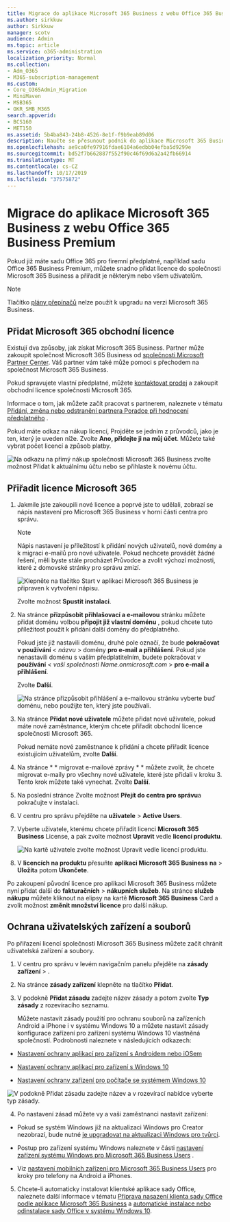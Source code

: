 ```yaml
---
title: Migrace do aplikace Microsoft 365 Business z webu Office 365 Business Premium
ms.author: sirkkuw
author: Sirkkuw
manager: scotv
audience: Admin
ms.topic: article
ms.service: o365-administration
localization_priority: Normal
ms.collection:
- Adm_O365
- M365-subscription-management
ms.custom:
- Core_O365Admin_Migration
- MiniMaven
- MSB365
- OKR_SMB_M365
search.appverid:
- BCS160
- MET150
ms.assetid: 5b4ba843-24b8-4526-8e1f-f9b9eab89d06
description: Naučte se přesunout podnik do aplikace Microsoft 365 Business.
ms.openlocfilehash: ae9ca0fe97916fdae6104a6edbb04efba5d9299e
ms.sourcegitcommit: bd52f7b662887f552f90c46f69d6a2a42fb66914
ms.translationtype: MT
ms.contentlocale: cs-CZ
ms.lasthandoff: 10/17/2019
ms.locfileid: "37575872"
---
```

# <a name="migrate-to-microsoft-365-business-from-office-365-business-premium"></a>Migrace do aplikace Microsoft 365 Business z webu Office 365 Business Premium

Pokud již máte sadu Office 365 pro firemní předplatné, například sadu Office 365 Business Premium, můžete snadno přidat licence do společnosti Microsoft 365 Business a přiřadit je některým nebo všem uživatelům.
  
> [!NOTE]
> Tlačítko [plány přepínačů](https://support.office.com/article/73318661-8f33-478b-bcc7-fb8d69dbb22a?.aspx#switchbutton) nelze použít k upgradu na verzi Microsoft 365 Business. 
  
## <a name="add-microsoft-365-business-licenses"></a>Přidat Microsoft 365 obchodní licence

Existují dva způsoby, jak získat Microsoft 365 Business. Partner může zakoupit společnost Microsoft 365 Business od [společnosti Microsoft Partner Center](get-microsoft-365-business.md). Váš partner vám také může pomoci s přechodem na společnost Microsoft 365 Business.
  
Pokud spravujete vlastní předplatné, můžete [kontaktovat prodej](https://www.microsoft.com/microsoft-365/business) a zakoupit obchodní licence společnosti Microsoft 365. 
  
Informace o tom, jak můžete začít pracovat s partnerem, naleznete v tématu [Přidání, změna nebo odstranění partnera Poradce při hodnocení předplatného](https://support.office.com/article/f86e8177-936e-491e-9024-44dea2b296ff) . 
  
Pokud máte odkaz na nákup licencí, Projděte se jedním z průvodců, jako je ten, který je uveden níže. Zvolte **Ano, přidejte ji na můj účet**. Můžete také vybrat počet licencí a způsob platby.
  
![Na odkazu na přímý nákup společnosti Microsoft 365 Business zvolte možnost Přidat k aktuálnímu účtu nebo se přihlaste k novému účtu.](media/8bc54fd1-9cab-44d5-af91-c471e89aea46.png)
  
## <a name="assign-microsoft-365-licenses"></a>Přiřadit licence Microsoft 365

1. Jakmile jste zakoupili nové licence a poprvé jste to udělali, zobrazí se nápis nastavení pro Microsoft 365 Business v horní části centra pro správu.
    
    > [!NOTE]
    > Nápis nastavení je příležitostí k přidání nových uživatelů, nové domény a k migraci e-mailů pro nové uživatele. Pokud nechcete provádět žádné řešení, měli byste stále procházet Průvodce a zvolit výchozí možnosti, které z domovské stránky pro správu zmizí. 
  
   ![Klepněte na tlačítko Start v aplikaci Microsoft 365 Business je připraven k vytvoření nápisu.](media/8d3b0d97-7cca-497f-9364-4b00ad670209.png)
  
    Zvolte možnost **Spustit instalaci**.
    
2. Na stránce **přizpůsobit přihlašovací a e-mailovou** stránku můžete přidat doménu volbou **připojit již vlastní doménu** , pokud chcete tuto příležitost použít k přidání další domény do předplatného. 
    
    Pokud jste již nastavili doménu, druhé pole označí, že bude **pokračovat v používání** \< _názvu_ \> domény **pro e-mail a přihlášení**.   Pokud jste nenastavili doménu s vaším předplatitelním, budete pokračovat v **používání** \< _vaší společnosti Name.onmicrosoft.com_ \> **pro e-mail a přihlášení**.  
    
    Zvolte **Další**.
    
    ![Na stránce přizpůsobit přihlášení a e-mailovou stránku vyberte buď doménu, nebo použijte ten, který jste používali.](media/c3f5cfb2-1189-4d2f-803b-c9feb008a7a3.png)
  
3. Na stránce **Přidat nové uživatele** můžete přidat nové uživatele, pokud máte nové zaměstnance, kterým chcete přiřadit obchodní licence společnosti Microsoft 365. 
    
    Pokud nemáte nové zaměstnance k přidání a chcete přiřadit licence existujícím uživatelům, zvolte **Další**.
    
4. Na stránce * * migrovat e-mailové zprávy * * můžete zvolit, že chcete migrovat e-maily pro všechny nové uživatele, které jste přidali v kroku 3. Tento krok můžete také vynechat. Zvolte **Další**.
    
5. Na poslední stránce Zvolte možnost **Přejít do centra pro správu**a pokračujte v instalaci.
    
6. V centru pro správu přejděte na **uživatele** \> **Active Users**.
    
7. Vyberte uživatele, kterému chcete přiřadit licenci **Microsoft 365 Business** License, a pak zvolte možnost **Upravit** vedle **licencí produktu**.
    
    ![Na kartě uživatele zvolte možnost Upravit vedle licencí produktu.](media/be0fe2d8-7ff8-447c-88f6-d212ed78451c.png)
  
8. V **licencích na produktu** přesuňte **aplikaci Microsoft 365 Business** **na** \> **Uložit**a potom **Ukončete**.
    
Po zakoupení původní licence pro aplikaci Microsoft 365 Business můžete nyní přidat další do **fakturačních** \> **nákupních služeb**. Na stránce **služeb nákupu** můžete kliknout na elipsy na kartě **Microsoft 365 Business** Card a zvolit možnost **změnit množství licence** pro další nákup. 
  
## <a name="protect-user-devices-and-files"></a>Ochrana uživatelských zařízení a souborů

Po přiřazení licencí společnosti Microsoft 365 Business můžete začít chránit uživatelská zařízení a soubory.
  
1. V centru pro správu v levém navigačním panelu přejděte na **zásady** **zařízení** \> .
    
2. Na stránce **zásady zařízení** klepněte na tlačítko **Přidat**.
    
3. V podokně **Přidat zásadu** zadejte název zásady a potom zvolte **Typ zásady** z rozevíracího seznamu. 
    
    Můžete nastavit zásady použití pro ochranu souborů na zařízeních Android a iPhone i v systému Windows 10 a můžete nastavit zásady konfigurace zařízení pro zařízení systému Windows 10 vlastněná společností. Podrobnosti naleznete v následujících odkazech:
    
  - [Nastavení ochrany aplikací pro zařízení s Androidem nebo iOSem](app-protection-settings-for-android-and-ios.md)
    
  - [Nastavení ochrany aplikací pro zařízení s Windows 10](protection-settings-for-windows-10-devices.md)
    
  - [Nastavení ochrany zařízení pro počítače se systémem Windows 10](protection-settings-for-windows-10-pcs.md)
    
   ![V podokně Přidat zásadu zadejte název a v rozevírací nabídce vyberte typ zásady.](media/76ef37e4-1d18-4f34-8a0f-391ab1d0ae2b.png)
  
4. Po nastavení zásad můžete vy a vaši zaměstnanci nastavit zařízení:
    
  - Pokud se systém Windows již na aktualizaci Windows pro Creator nezobrazí, bude nutné [je upgradovat na aktualizaci Windows pro tvůrci](upgrade-to-windows-pro-creators-update.md).
    
  - Postup pro zařízení systému Windows naleznete v části [nastavení zařízení systému Windows pro Microsoft 365 Business Users](set-up-windows-devices.md) . 
    
  - Viz [nastavení mobilních zařízení pro Microsoft 365 Business Users](set-up-mobile-devices.md) pro kroky pro telefony na Android a iPhones. 
    
5. Chcete-li automaticky instalovat klientské aplikace sady Office, naleznete další informace v tématu [Příprava nasazení klienta sady Office podle aplikace Microsoft 365 Business](prepare-for-office-client-deployment.md) a [automatické instalace nebo odinstalace sady Office v systému Windows 10](auto-install-or-uninstall-office.md).
    


